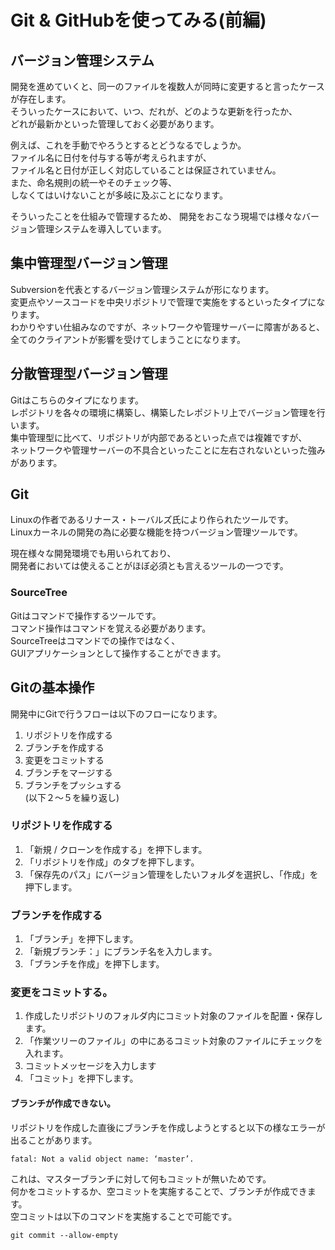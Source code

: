 # Git & GitHubを使ってみる(前編)

## バージョン管理システム
開発を進めていくと、同一のファイルを複数人が同時に変更すると言ったケースが存在します。  
そういったケースにおいて、いつ、だれが、どのような更新を行ったか、  
どれが最新かといった管理しておく必要があります。  
  
例えば、これを手動でやろうとするとどうなるでしょうか。  
ファイル名に日付を付与する等が考えられますが、  
ファイル名と日付が正しく対応していることは保証されていません。  
また、命名規則の統一やそのチェック等、  
しなくてはいけないことが多岐に及ぶことになります。  
  
そういったことを仕組みで管理するため、 
開発をおこなう現場では様々なバージョン管理システムを導入しています。  

## 集中管理型バージョン管理
Subversionを代表とするバージョン管理システムが形になります。  
変更点やソースコードを中央リポジトリで管理で実施をするといったタイプになります。  
わかりやすい仕組みなのですが、ネットワークや管理サーバーに障害があると、  
全てのクライアントが影響を受けてしまうことになります。  

## 分散管理型バージョン管理
Gitはこちらのタイプになります。  
レポジトリを各々の環境に構築し、構築したレポジトリ上でバージョン管理を行います。  
集中管理型に比べて、リポジトリが内部であるといった点では複雑ですが、  
ネットワークや管理サーバーの不具合といったことに左右されないといった強みがあります。  

## Git
Linuxの作者であるリナース・トーバルズ氏により作られたツールです。  
Linuxカーネルの開発の為に必要な機能を持つバージョン管理ツールです。  
  
現在様々な開発環境でも用いられており、  
開発者においては使えることがほぼ必須とも言えるツールの一つです。  

### SourceTree  
Gitはコマンドで操作するツールです。  
コマンド操作はコマンドを覚える必要があります。  
SourceTreeはコマンドでの操作ではなく、  
GUIアプリケーションとして操作することができます。  

## Gitの基本操作
開発中にGitで行うフローは以下のフローになります。  

1. リポジトリを作成する  
1. ブランチを作成する  
1. 変更をコミットする  
1. ブランチをマージする  
1. ブランチをプッシュする  
(以下２〜５を繰り返し)

### リポジトリを作成する
1. 「新規 / クローンを作成する」を押下します。
1. 「リポジトリを作成」のタブを押下します。
1. 「保存先のパス」にバージョン管理をしたいフォルダを選択し、「作成」を押下します。

### ブランチを作成する
1. 「ブランチ」を押下します。
1. 「新規ブランチ：」にブランチ名を入力します。
1. 「ブランチを作成」を押下します。

### 変更をコミットする。
1.  作成したリポジトリのフォルダ内にコミット対象のファイルを配置・保存します。
1. 「作業ツリーのファイル」の中にあるコミット対象のファイルにチェックを入れます。
1.  コミットメッセージを入力します
1. 「コミット」を押下します。

#### ブランチが作成できない。
リポジトリを作成した直後にブランチを作成しようとすると以下の様なエラーが出ることがあります。  
```
fatal: Not a valid object name: ‘master’.
```  
これは、マスターブランチに対して何もコミットが無いためです。  
何かをコミットするか、空コミットを実施することで、ブランチが作成できます。  
空コミットは以下のコマンドを実施することで可能です。  
```
git commit --allow-empty
```
